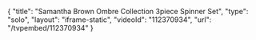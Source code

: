 {
    "title": "Samantha Brown Ombre Collection 3piece Spinner Set",
    "type": "solo",
    "layout": "iframe-static",
    "videoId": "112370934",
    "url": "\/tvpembed\/112370934"
}